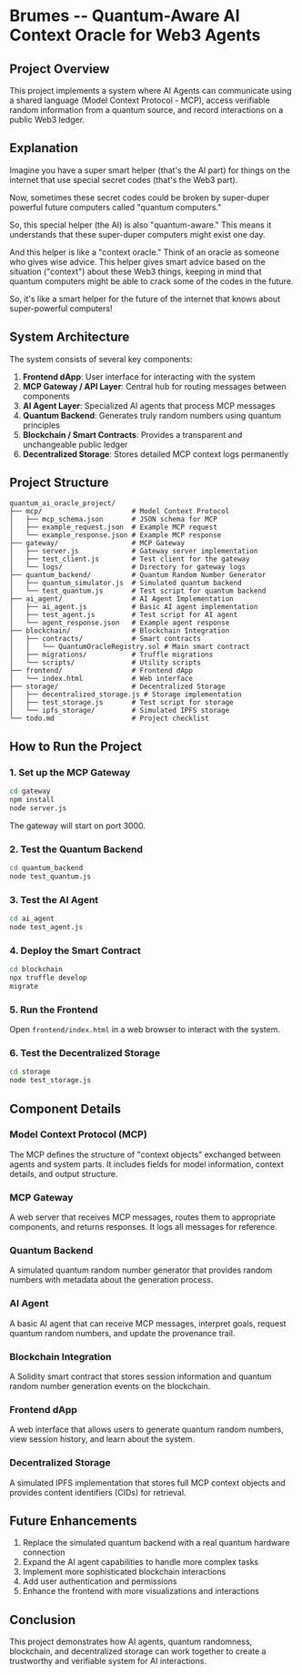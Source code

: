 # Brumes -- Quantum-Aware AI Context Oracle for Web3 Agents

## Project Overview
This project implements a system where AI Agents can communicate using a shared language (Model Context Protocol - MCP), access verifiable random information from a quantum source, and record interactions on a public Web3 ledger.

## Explanation
Imagine you have a super smart helper (that's the AI part) for things on the internet that use special secret codes (that's the Web3 part).

Now, sometimes these secret codes could be broken by super-duper powerful future computers called "quantum computers."

So, this special helper (the AI) is also "quantum-aware." This means it understands that these super-duper computers might exist one day.

And this helper is like a "context oracle." Think of an oracle as someone who gives wise advice. This helper gives smart advice based on the situation ("context") about these Web3 things, keeping in mind that quantum computers might be able to crack some of the codes in the future.

So, it's like a smart helper for the future of the internet that knows about super-powerful computers!

## System Architecture
The system consists of several key components:
1. **Frontend dApp**: User interface for interacting with the system
2. **MCP Gateway / API Layer**: Central hub for routing messages between components
3. **AI Agent Layer**: Specialized AI agents that process MCP messages
4. **Quantum Backend**: Generates truly random numbers using quantum principles
5. **Blockchain / Smart Contracts**: Provides a transparent and unchangeable public ledger
6. **Decentralized Storage**: Stores detailed MCP context logs permanently

## Project Structure
```
quantum_ai_oracle_project/
├── mcp/                      # Model Context Protocol
│   ├── mcp_schema.json       # JSON schema for MCP
│   ├── example_request.json  # Example MCP request
│   └── example_response.json # Example MCP response
├── gateway/                  # MCP Gateway
│   ├── server.js             # Gateway server implementation
│   ├── test_client.js        # Test client for the gateway
│   └── logs/                 # Directory for gateway logs
├── quantum_backend/          # Quantum Random Number Generator
│   ├── quantum_simulator.js  # Simulated quantum backend
│   └── test_quantum.js       # Test script for quantum backend
├── ai_agent/                 # AI Agent Implementation
│   ├── ai_agent.js           # Basic AI agent implementation
│   ├── test_agent.js         # Test script for AI agent
│   └── agent_response.json   # Example agent response
├── blockchain/               # Blockchain Integration
│   ├── contracts/            # Smart contracts
│   │   └── QuantumOracleRegistry.sol # Main smart contract
│   ├── migrations/           # Truffle migrations
│   └── scripts/              # Utility scripts
├── frontend/                 # Frontend dApp
│   └── index.html            # Web interface
├── storage/                  # Decentralized Storage
│   ├── decentralized_storage.js # Storage implementation
│   ├── test_storage.js       # Test script for storage
│   └── ipfs_storage/         # Simulated IPFS storage
└── todo.md                   # Project checklist
```

## How to Run the Project

### 1. Set up the MCP Gateway
```bash
cd gateway
npm install
node server.js
```
The gateway will start on port 3000.

### 2. Test the Quantum Backend
```bash
cd quantum_backend
node test_quantum.js
```

### 3. Test the AI Agent
```bash
cd ai_agent
node test_agent.js
```

### 4. Deploy the Smart Contract
```bash
cd blockchain
npx truffle develop
migrate
```

### 5. Run the Frontend
Open `frontend/index.html` in a web browser to interact with the system.

### 6. Test the Decentralized Storage
```bash
cd storage
node test_storage.js
```

## Component Details

### Model Context Protocol (MCP)
The MCP defines the structure of "context objects" exchanged between agents and system parts. It includes fields for model information, context details, and output structure.

### MCP Gateway
A web server that receives MCP messages, routes them to appropriate components, and returns responses. It logs all messages for reference.

### Quantum Backend
A simulated quantum random number generator that provides random numbers with metadata about the generation process.

### AI Agent
A basic AI agent that can receive MCP messages, interpret goals, request quantum random numbers, and update the provenance trail.

### Blockchain Integration
A Solidity smart contract that stores session information and quantum random number generation events on the blockchain.

### Frontend dApp
A web interface that allows users to generate quantum random numbers, view session history, and learn about the system.

### Decentralized Storage
A simulated IPFS implementation that stores full MCP context objects and provides content identifiers (CIDs) for retrieval.

## Future Enhancements
1. Replace the simulated quantum backend with a real quantum hardware connection
2. Expand the AI agent capabilities to handle more complex tasks
3. Implement more sophisticated blockchain interactions
4. Add user authentication and permissions
5. Enhance the frontend with more visualizations and interactions

## Conclusion
This project demonstrates how AI agents, quantum randomness, blockchain, and decentralized storage can work together to create a trustworthy and verifiable system for AI interactions.
